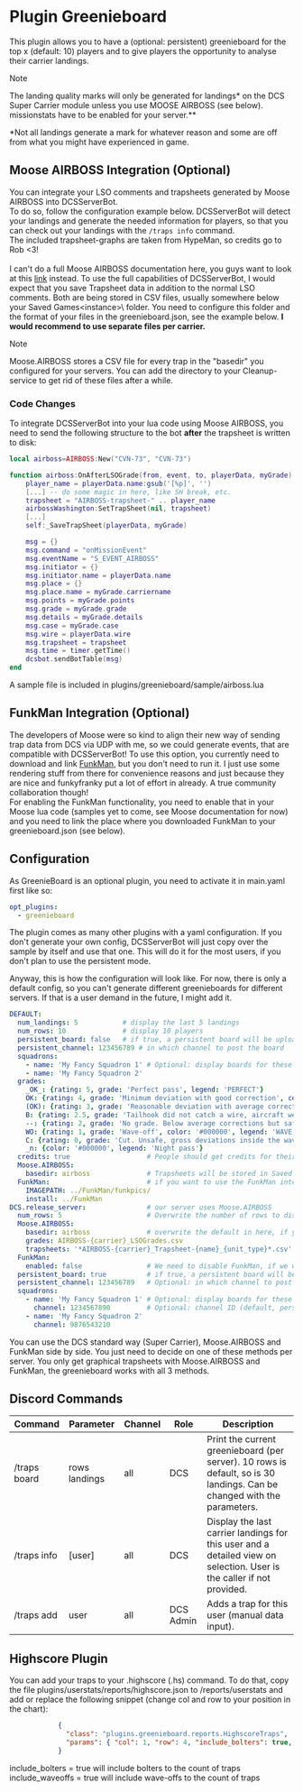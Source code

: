 # Plugin Greenieboard
This plugin allows you to have a (optional: persistent) greenieboard for the top x (default: 10) players and to give 
players the opportunity to analyse their carrier landings.

> [!NOTE]
> The landing quality marks will only be generated for landings\* on the DCS Super Carrier module unless you use MOOSE 
> AIRBOSS (see below).</br>
> missionstats have to be enabled for your server.**
<p></p>
*Not all landings generate a mark for whatever reason and some are off from what you might have experienced in game.

## Moose AIRBOSS Integration (Optional)
You can integrate your LSO comments and trapsheets generated by Moose AIRBOSS into DCSServerBot.<br>
To do so, follow the configuration example below. DCSServerBot will detect your landings and generate the needed 
information for players, so that you can check out your landings with the `/traps info` command.<br>
The included trapsheet-graphs are taken from HypeMan, so credits go to Rob <3!<br>
<br>
I can't do a full Moose AIRBOSS documentation here, you guys want to look at this 
[link](https://flightcontrol-master.github.io/MOOSE_DOCS_DEVELOP/Documentation/Ops.Airboss.html) instead. To use the
full capabilities of DCSServerBot, I would expect that you save Trapsheet data in addition to the normal LSO comments.
Both are being stored in CSV files, usually somewhere below your Saved Games\<instance>\ folder. You need to configure
this folder and the format of your files in the greenieboard.json, see the example below. 
**I would recommend to use separate files per carrier.**<br>

> [!NOTE]
> Moose.AIRBOSS stores a CSV file for every trap in the "basedir" you configured for your servers. 
> You can add the directory to your Cleanup-service to get rid of these files after a while. 

### Code Changes
To integrate DCSServerBot into your lua code using Moose AIRBOSS, you need to send the following structure to the bot
**after** the trapsheet is written to disk:
```lua
local airboss=AIRBOSS:New("CVN-73", "CVN-73")

function airboss:OnAfterLSOGrade(from, event, to, playerData, myGrade)
    player_name = playerData.name:gsub('[%p]', '')
    [...] -- do some magic in here, like SH break, etc.
    trapsheet = "AIRBOSS-trapsheet-" .. player_name
    airbossWashington:SetTrapSheet(nil, trapsheet)
    [...]
    self:_SaveTrapSheet(playerData, myGrade)

    msg = {}
    msg.command = "onMissionEvent"
    msg.eventName = "S_EVENT_AIRBOSS"
    msg.initiator = {}
    msg.initiator.name = playerData.name
    msg.place = {}
    msg.place.name = myGrade.carriername
    msg.points = myGrade.points
    msg.grade = myGrade.grade
    msg.details = myGrade.details
    msg.case = myGrade.case
    msg.wire = playerData.wire
    msg.trapsheet = trapsheet
    msg.time = timer.getTime()
    dcsbot.sendBotTable(msg)
end 
```
A sample file is included in plugins/greenieboard/sample/airboss.lua

## FunkMan Integration (Optional)
The developers of Moose were so kind to align their new way of sending trap data from DCS via UDP with me, so we could
generate events, that are compatible with DCSServerBot! To use this option, you currently need to download and link 
[FunkMan](https://github.com/funkyfranky/FunkMan), but you don't need to run it. I just use some rendering stuff from
there for convenience reasons and just because they are nice and funkyfranky put a lot of effort in already. A true
community collaboration though!</br>
For enabling the FunkMan functionality, you need to enable that in your Moose lua code (samples yet to come, see Moose
documentation for now) and you need to link the place where you downloaded FunkMan to your greenieboard.json (see below).

## Configuration
As GreenieBoard is an optional plugin, you need to activate it in main.yaml first like so:
```yaml
opt_plugins:
  - greenieboard
```

The plugin comes as many other plugins with a yaml configuration. If you don't generate your own config, DCSServerBot
will just copy over the sample by itself and use that one. This will do it for the most users, if you don't plan to
use the persistent mode.

Anyway, this is how the configuration will look like. For now, there is only a default config, so you can't generate
different greenieboards for different servers. If that is a user demand in the future, I might add it.

```yaml
DEFAULT:
  num_landings: 5           # display the last 5 landings
  num_rows: 10              # display 10 players
  persistent_board: false   # if true, a persistent board will be uploaded into persistent_channel
  persistent_channel: 123456789 # in which channel to post the board
  squadrons:
    - name: 'My Fancy Squadron 1' # Optional: display boards for these squadrons
    - name: 'My Fancy Squadron 2'
  grades:
    _OK_: {rating: 5, grade: 'Perfect pass', legend: 'PERFECT'}
    OK: {rating: 4, grade: 'Minimum deviation with good correction', color: '#29C248', legend: 'OK'}
    (OK): {rating: 3, grade: 'Reasonable deviation with average correction', color: '#F2C038', legend: 'FAIR'}
    B: {rating: 2.5, grade: 'Tailhook did not catch a wire, aircraft went around for another pass', color: '#088199', legend: 'BOLTER'}
    --: {rating: 2, grade: 'No grade. Below average corrections but safe pass', color: '#73481d', legend: 'NO GRADE'}
    WO: {rating: 1, grade: 'Wave-off', color: '#000000', legend: 'WAVE OFF'}
    C: {rating: 0, grade: 'Cut. Unsafe, gross deviations inside the wave-off window', color: '#CC0000', legend: 'CUT'}
    _n: {color: '#000000', legend: 'Night pass'}
  credits: true                   # People should get credits for their landings (see CreditSystem)
  Moose.AIRBOSS:
    basedir: airboss              # Trapsheets will be stored in Saved Games\<instance>\airboss
  FunkMan:                        # if you want to use the FunkMan integration
    IMAGEPATH: ../FunkMan/funkpics/
    install: ../FunkMan
DCS.release_server:               # our server uses Moose.AIRBOSS
  num_rows: 5                     # Overwrite the number of rows to display (default: 10)
  Moose.AIRBOSS:
    basedir: airboss              # overwrite the default in here, if you like
    grades: AIRBOSS-{carrier}_LSOGrades.csv
    trapsheets: '*AIRBOSS-{carrier}_Trapsheet-{name}_{unit_type}*.csv'
  FunkMan:
    enabled: false                # We need to disable FunkMan, if we want SC or Moose.AIRBOSS instead
  persistent_board: true          # if true, a persistent board will be uploaded into persistent_channel
  persistent_channel: 123456789   # Optional: in which channel to post the board (default: status channel)
  squadrons: 
    - name: 'My Fancy Squadron 1' # Optional: display boards for these squadrons
      channel: 1234567890         # Optional: channel ID (default, persistent_channel above)
    - name: 'My Fancy Squadron 2'
      channel: 9876543210
```
You can use the DCS standard way (Super Carrier), Moose.AIRBOSS and FunkMan side by side. You just need to decide on one
of these methods per server. You only get graphical trapsheets with Moose.AIRBOSS and FunkMan, the greenieboard works 
with all 3 methods.

## Discord Commands

| Command      | Parameter     | Channel | Role       | Description                                                                                                             |
|--------------|---------------|---------|------------|-------------------------------------------------------------------------------------------------------------------------|
| /traps board | rows landings | all     | DCS        | Print the current greenieboard (per server). 10 rows is default, so is 30 landings. Can be changed with the parameters. |
| /traps info  | [user]        | all     | DCS        | Display the last carrier landings for this user and a detailed view on selection. User is the caller if not provided.   |
| /traps add   | user          | all     | DCS Admin  | Adds a trap for this user (manual data input).                                                                          |

## Highscore Plugin
You can add your traps to your .highscore (.hs) command. To do that, copy the file plugins/userstats/reports/highscore.json 
to /reports/userstats and add or replace the following snippet (change col and row to your position in the chart):
```json
            {
              "class": "plugins.greenieboard.reports.HighscoreTraps",
              "params": { "col": 1, "row": 4, "include_bolters": true, "include_waveoffs": true }
            }
```
include_bolters = true will include bolters to the count of traps</br>
include_waveoffs = true will include wave-offs to the count of traps</br>
